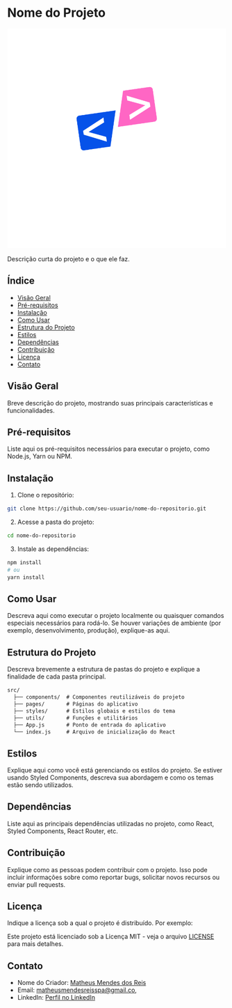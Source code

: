 
# Nome do Projeto

![Logo do Projeto](/vite-project/src/assets/imgReadme.png)

Descrição curta do projeto e o que ele faz.

## Índice

- [Visão Geral](#visão-geral)
- [Pré-requisitos](#pré-requisitos)
- [Instalação](#instalação)
- [Como Usar](#como-usar)
- [Estrutura do Projeto](#estrutura-do-projeto)
- [Estilos](#estilos)
- [Dependências](#dependências)
- [Contribuição](#contribuição)
- [Licença](#licença)
- [Contato](#contato)

## Visão Geral

Breve descrição do projeto, mostrando suas principais características e funcionalidades.

## Pré-requisitos

Liste aqui os pré-requisitos necessários para executar o projeto, como Node.js, Yarn ou NPM.

## Instalação

1. Clone o repositório:

```bash
git clone https://github.com/seu-usuario/nome-do-repositorio.git
```

2. Acesse a pasta do projeto:

```bash
cd nome-do-repositorio
```

3. Instale as dependências:

```bash
npm install
# ou
yarn install
```

## Como Usar

Descreva aqui como executar o projeto localmente ou quaisquer comandos especiais necessários para rodá-lo. Se houver variações de ambiente (por exemplo, desenvolvimento, produção), explique-as aqui.

## Estrutura do Projeto

Descreva brevemente a estrutura de pastas do projeto e explique a finalidade de cada pasta principal.

```
src/
  ├── components/  # Componentes reutilizáveis do projeto
  ├── pages/       # Páginas do aplicativo
  ├── styles/      # Estilos globais e estilos do tema
  ├── utils/       # Funções e utilitários
  ├── App.js       # Ponto de entrada do aplicativo
  └── index.js     # Arquivo de inicialização do React
```

## Estilos

Explique aqui como você está gerenciando os estilos do projeto. Se estiver usando Styled Components, descreva sua abordagem e como os temas estão sendo utilizados.

## Dependências

Liste aqui as principais dependências utilizadas no projeto, como React, Styled Components, React Router, etc.

## Contribuição

Explique como as pessoas podem contribuir com o projeto. Isso pode incluir informações sobre como reportar bugs, solicitar novos recursos ou enviar pull requests.

## Licença

Indique a licença sob a qual o projeto é distribuído. Por exemplo:

Este projeto está licenciado sob a Licença MIT - veja o arquivo [LICENSE](LICENSE) para mais detalhes.

## Contato

- Nome do Criador: [Matheus Mendes dos Reis](https://github.com/MathMendesReis)
- Email: matheusmendesreisspa@gmail.co,
- LinkedIn: [Perfil no LinkedIn](https://www.linkedin.com/in/matheus-mendes-reis/)

